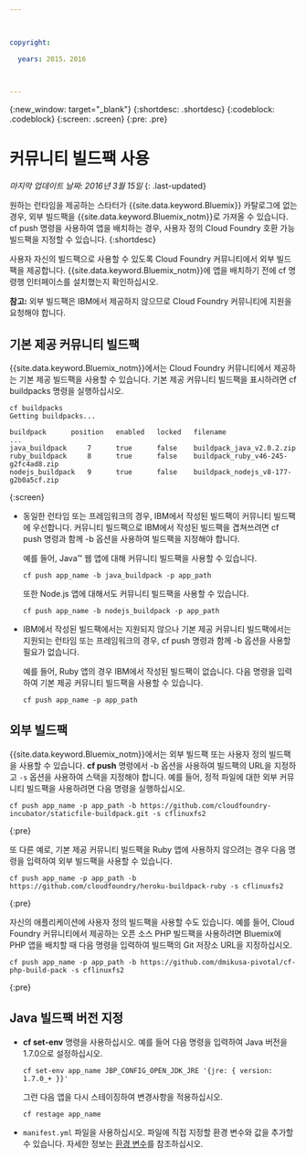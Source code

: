 ```yaml
---

 

copyright:

  years: 2015，2016

 

---
```


{:new_window: target="_blank"}
{:shortdesc: .shortdesc}
{:codeblock: .codeblock}
{:screen: .screen}
{:pre: .pre}

# 커뮤니티 빌드팩 사용
*마지막 업데이트 날짜: 2016년 3월 15일*
{: .last-updated}

원하는 런타임을 제공하는 스타터가 {{site.data.keyword.Bluemix}} 카탈로그에 없는 경우, 외부 빌드팩을 {{site.data.keyword.Bluemix_notm}}로 가져올 수 있습니다. cf push 명령을 사용하여 앱을 배치하는 경우, 사용자 정의 Cloud Foundry 호환 가능 빌드팩을 지정할 수 있습니다.
{:shortdesc}

사용자 자신의 빌드팩으로 사용할 수 있도록 Cloud Foundry 커뮤니티에서 외부 빌드팩을 제공합니다. {{site.data.keyword.Bluemix_notm}}에 앱을 배치하기 전에 cf 명령행 인터페이스를 설치했는지 확인하십시오.

**참고:** 외부 빌드팩은 IBM에서 제공하지 않으므로 Cloud Foundry 커뮤니티에 지원을 요청해야 합니다.

## 기본 제공 커뮤니티 빌드팩

{{site.data.keyword.Bluemix_notm}}에서는 Cloud Foundry 커뮤니티에서 제공하는 기본 제공 빌드팩을 사용할 수 있습니다. 기본 제공 커뮤니티 빌드팩을 표시하려면 cf buildpacks 명령을 실행하십시오.

```
cf buildpacks
Getting buildpacks...

buildpack      position   enabled   locked   filename
...
java_buildpack     7      true      false    buildpack_java_v2.0.2.zip
ruby_buildpack     8      true      false    buildpack_ruby_v46-245-g2fc4ad8.zip
nodejs_buildpack   9      true      false    buildpack_nodejs_v8-177-g2b0a5cf.zip
```
{:screen}

<ul>

<li>
동일한 런타임 또는 프레임워크의 경우, IBM에서 작성된 빌드팩이 커뮤니티 빌드팩에 우선합니다. 커뮤니티 빌드팩으로 IBM에서 작성된 빌드팩을 겹쳐쓰려면 cf push 명령과 함께 -b 옵션을 사용하여 빌드팩을 지정해야 합니다.
<p>예를 들어, Java™ 웹 앱에 대해 커뮤니티 빌드팩을 사용할 수 있습니다.</p>
<pre class="pre"><code>cf push app_name -b java_buildpack -p app_path</code></pre>
<p>또한 Node.js 앱에 대해서도 커뮤니티 빌드팩을 사용할 수 있습니다.</p>
<pre class="pre"><code>cf push app_name -b nodejs_buildpack -p app_path</code></pre>
</li>

<li>
<p>IBM에서 작성된 빌드팩에서는 지원되지 않으나 기본 제공 커뮤니티 빌드팩에서는 지원되는 런타임 또는 프레임워크의 경우, cf push 명령과 함께 -b 옵션을 사용할 필요가 없습니다.</p><p>예를 들어, Ruby 앱의 경우 IBM에서 작성된 빌드팩이 없습니다. 다음 명령을 입력하여 기본 제공 커뮤니티 빌드팩을 사용할 수 있습니다.</p>
<pre class="pre"><code>cf push app_name -p app_path</code></pre>
</li>
</ul>

## 외부 빌드팩

{{site.data.keyword.Bluemix_notm}}에서는 외부 빌드팩 또는 사용자 정의 빌드팩을 사용할 수 있습니다. **cf push** 명령에서 -b 옵션을 사용하여 빌드팩의 URL을 지정하고 `-s` 옵션을 사용하여 스택을 지정해야 합니다. 예를 들어, 정적 파일에 대한 외부 커뮤니티 빌드팩을 사용하려면 다음 명령을 실행하십시오.

```
cf push app_name -p app_path -b https://github.com/cloudfoundry-incubator/staticfile-buildpack.git -s cflinuxfs2
```
{:pre}

또 다른 예로, 기본 제공 커뮤니티 빌드팩을 Ruby 앱에 사용하지 않으려는 경우 다음 명령을 입력하여 외부 빌드팩을 사용할 수 있습니다.

```
cf push app_name -p app_path -b https://github.com/cloudfoundry/heroku-buildpack-ruby -s cflinuxfs2
```
{:pre}

자신의 애플리케이션에 사용자 정의 빌드팩을 사용할 수도 있습니다. 예를 들어, Cloud Foundry 커뮤니티에서 제공하는 오픈 소스 PHP 빌드팩을 사용하려면 Bluemix에 PHP 앱을 배치할 때 다음 명령을 입력하여 빌드팩의 Git 저장소 URL을 지정하십시오.

```
cf push app_name -p app_path -b https://github.com/dmikusa-pivotal/cf-php-build-pack -s cflinuxfs2
```
{:pre}

## Java 빌드팩 버전 지정

<ul>
<li>
<strong>cf set-env</strong> 명령을 사용하십시오. 예를 들어 다음 명령을 입력하여 Java 버전을 1.7.0으로 설정하십시오.
<pre class="pre"><code>cf set-env app_name JBP_CONFIG_OPEN_JDK_JRE '{jre: { version: 1.7.0_+ }}'</code></pre>
<p>그런 다음
앱을 다시 스테이징하여 변경사항을 적용하십시오.</p>
<pre class="pre"><code>cf restage app_name</code></pre>
</li>
<li>
<code>manifest.yml</code> 파일을 사용하십시오. 파일에 직접 지정할
환경 변수와 값을 추가할 수 있습니다. 자세한 정보는
<a href="https://docs.cloudfoundry.org/devguide/deploy-apps/manifest.html#env-block">환경 변수</a>를
참조하십시오.</li></ul>
  

